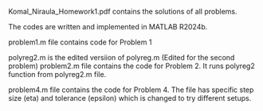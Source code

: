 Komal_Niraula_Homework1.pdf contains the solutions of all problems. 

The codes are written and implemented in MATLAB R2024b.

problem1.m file contains code for Problem 1

polyreg2.m is the edited versiion of polyreg.m (Edited for the second problem)
problem2.m file contains the code for Problem 2. It runs polyreg2 function from polyreg2.m file.

problem4.m file contains the code for Problem 4. The file has specific step size (eta) and tolerance (epsilon) which is changed to try different setups.